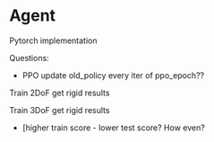 # Agent
Pytorch implementation

Questions:
* PPO update old_policy every iter of ppo_epoch??

Train 2DoF get rigid results

Train 3DoF get rigid results
* [higher train score - lower test score? How even?
